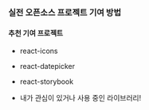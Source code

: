 ### 실전 오픈소스 프로젝트 기여 방법
#### 추천 기여 프로젝트
- react-icons
- react-datepicker
- react-storybook

- 내가 관심이 있거나 사용 중인 라이브러리!

